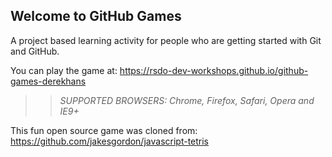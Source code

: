 ## Welcome to GitHub Games

A project based learning activity for people who are getting started with Git and GitHub.

You can play the game at: https://rsdo-dev-workshops.github.io/github-games-derekhans

>> _*SUPPORTED BROWSERS*: Chrome, Firefox, Safari, Opera and IE9+_

This fun open source game was cloned from: https://github.com/jakesgordon/javascript-tetris
